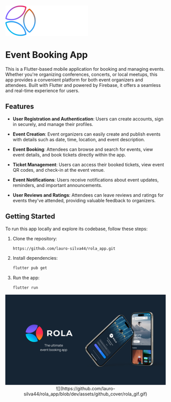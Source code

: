 ![logo SVG](assets/images/svg/Logo.svg)

# Event Booking App

This is a Flutter-based mobile application for booking and managing events. Whether you're organizing conferences, concerts, or local meetups, this app provides a convenient platform for both event organizers and attendees. Built with Flutter and powered by Firebase, it offers a seamless and real-time experience for users.

## Features

- **User Registration and Authentication**: Users can create accounts, sign in securely, and manage their profiles.

- **Event Creation**: Event organizers can easily create and publish events with details such as date, time, location, and event description.

- **Event Booking**: Attendees can browse and search for events, view event details, and book tickets directly within the app.

- **Ticket Management**: Users can access their booked tickets, view event QR codes, and check-in at the event venue.

- **Event Notifications**: Users receive notifications about event updates, reminders, and important announcements.

- **User Reviews and Ratings**: Attendees can leave reviews and ratings for events they've attended, providing valuable feedback to organizers.

## Getting Started

To run this app locally and explore its codebase, follow these steps:

1. Clone the repository:
   ```bash
   https://github.com/lauro-silva44/rola_app.git
   ```
2. Install dependencies:
   ```bash
   flutter pub get
   ```
3. Run the app:
   ```bash
   flutter run
   ```

<div align="center">
  <img src="assets\github_cover\cover.png">
</div>
<div align="center">
![](https://github.com/lauro-silva44/rola_app/blob/dev/assets/github_cover/rola_gif.gif)

</div>


